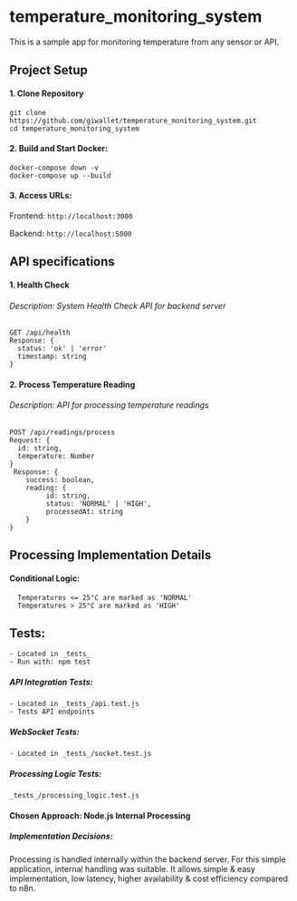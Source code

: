 # temperature_monitoring_system
This is a sample app for monitoring temperature from any sensor or API.


## Project Setup

#### 1. Clone Repository
```
git clone https://github.com/giwallet/temperature_monitoring_system.git
cd temperature_monitoring_system
```
#### 2. Build and Start Docker:

```
docker-compose down -v
docker-compose up --build
```

####  3. Access URLs:
Frontend: ```http://localhost:3000```

Backend: ```http://localhost:5000```


## API specifications

#### 1. Health Check
###### Description: System Health Check API for backend server

```
GET /api/health
Response: {
  status: 'ok' | 'error'
  timestamp: string
}
```

#### 2. Process Temperature Reading
###### Description: API for processing temperature readings 

```
POST /api/readings/process
Request: {
  id: string,
  temperature: Number
}
 Response: {
    success: boolean,
    reading: {
         id: string,
         status: 'NORMAL' | 'HIGH',
         processedAt: string
    }
}
```

## Processing Implementation Details
#### Conditional Logic:
```
  Temperatures <= 25°C are marked as 'NORMAL'
  Temperatures > 25°C are marked as 'HIGH'
```

## Tests:
    - Located in _tests_
    - Run with: npm test


  ##### API Integration Tests:
    - Located in _tests_/api.test.js
    - Tests API endpoints
    
  ##### WebSocket Tests:
    - Located in _tests_/socket.test.js

  ##### Processing Logic Tests:  
    _tests_/processing_logic.test.js


#### Chosen Approach: Node.js Internal Processing
 
 ##### Implementation Decisions:
 Processing is handled internally within the backend server. For this simple application, internal handling was suitable. It allows simple & easy implementation, low latency, higher availability & cost efficiency compared to n8n.
 
